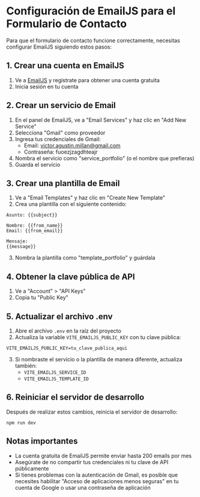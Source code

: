# Configuración de EmailJS para el Formulario de Contacto

Para que el formulario de contacto funcione correctamente, necesitas configurar EmailJS siguiendo estos pasos:

## 1. Crear una cuenta en EmailJS

1. Ve a [EmailJS](https://www.emailjs.com/) y regístrate para obtener una cuenta gratuita
2. Inicia sesión en tu cuenta

## 2. Crear un servicio de Email

1. En el panel de EmailJS, ve a "Email Services" y haz clic en "Add New Service"
2. Selecciona "Gmail" como proveedor
3. Ingresa tus credenciales de Gmail:
   - Email: victor.agustin.millan@gmail.com
   - Contraseña: fuoezjzagdhteajr
4. Nombra el servicio como "service_portfolio" (o el nombre que prefieras)
5. Guarda el servicio

## 3. Crear una plantilla de Email

1. Ve a "Email Templates" y haz clic en "Create New Template"
2. Crea una plantilla con el siguiente contenido:

```
Asunto: {{subject}}

Nombre: {{from_name}}
Email: {{from_email}}

Mensaje:
{{message}}
```

3. Nombra la plantilla como "template_portfolio" y guárdala

## 4. Obtener la clave pública de API

1. Ve a "Account" > "API Keys"
2. Copia tu "Public Key"

## 5. Actualizar el archivo .env

1. Abre el archivo `.env` en la raíz del proyecto
2. Actualiza la variable `VITE_EMAILJS_PUBLIC_KEY` con tu clave pública:

```
VITE_EMAILJS_PUBLIC_KEY=tu_clave_publica_aqui
```

3. Si nombraste el servicio o la plantilla de manera diferente, actualiza también:
   - `VITE_EMAILJS_SERVICE_ID`
   - `VITE_EMAILJS_TEMPLATE_ID`

## 6. Reiniciar el servidor de desarrollo

Después de realizar estos cambios, reinicia el servidor de desarrollo:

```
npm run dev
```

## Notas importantes

- La cuenta gratuita de EmailJS permite enviar hasta 200 emails por mes
- Asegúrate de no compartir tus credenciales ni tu clave de API públicamente
- Si tienes problemas con la autenticación de Gmail, es posible que necesites habilitar "Acceso de aplicaciones menos seguras" en tu cuenta de Google o usar una contraseña de aplicación

